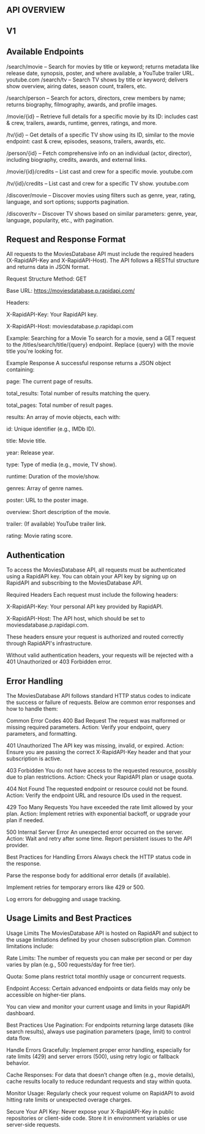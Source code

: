## API OVERVIEW
## V1

## Available Endpoints
/search/movie – Search for movies by title or keyword; returns metadata like release date, synopsis, poster, and where available, a YouTube trailer URL. 
youtube.com
/search/tv – Search TV shows by title or keyword; delivers show overview, airing dates, season count, trailers, etc.

/search/person – Search for actors, directors, crew members by name; returns biography, filmography, awards, and profile images.

/movie/{id} – Retrieve full details for a specific movie by its ID: includes cast & crew, trailers, awards, runtime, genres, ratings, and more. 

/tv/{id} – Get details of a specific TV show using its ID, similar to the movie endpoint: cast & crew, episodes, seasons, trailers, awards, etc.

/person/{id} – Fetch comprehensive info on an individual (actor, director), including biography, credits, awards, and external links.

/movie/{id}/credits – List cast and crew for a specific movie. 
youtube.com


/tv/{id}/credits – List cast and crew for a specific TV show. 
youtube.com

/discover/movie – Discover movies using filters such as genre, year, rating, language, and sort options; supports pagination. 

/discover/tv – Discover TV shows based on similar parameters: genre, year, language, popularity, etc., with pagination.

## Request and Response Format
All requests to the MoviesDatabase API must include the required headers (X-RapidAPI-Key and X-RapidAPI-Host). The API follows a RESTful structure and returns data in JSON format.

Request Structure
Method: GET

Base URL: https://moviesdatabase.p.rapidapi.com/

Headers:

X-RapidAPI-Key: Your RapidAPI key.

X-RapidAPI-Host: moviesdatabase.p.rapidapi.com

Example: Searching for a Movie
To search for a movie, send a GET request to the /titles/search/title/{query} endpoint. Replace {query} with the movie title you're looking for.

Example Response
A successful response returns a JSON object containing:

page: The current page of results.

total_results: Total number of results matching the query.

total_pages: Total number of result pages.

results: An array of movie objects, each with:

id: Unique identifier (e.g., IMDb ID).

title: Movie title.

year: Release year.

type: Type of media (e.g., movie, TV show).

runtime: Duration of the movie/show.

genres: Array of genre names.

poster: URL to the poster image.

overview: Short description of the movie.

trailer: (If available) YouTube trailer link.

rating: Movie rating score.

## Authentication
To access the MoviesDatabase API, all requests must be authenticated using a RapidAPI key. You can obtain your API key by signing up on RapidAPI and subscribing to the MoviesDatabase API.

Required Headers
Each request must include the following headers:

X-RapidAPI-Key: Your personal API key provided by RapidAPI.

X-RapidAPI-Host: The API host, which should be set to moviesdatabase.p.rapidapi.com.

These headers ensure your request is authorized and routed correctly through RapidAPI's infrastructure.

Without valid authentication headers, your requests will be rejected with a 401 Unauthorized or 403 Forbidden error.

## Error Handling
The MoviesDatabase API follows standard HTTP status codes to indicate the success or failure of requests. Below are common error responses and how to handle them:

Common Error Codes
400 Bad Request
The request was malformed or missing required parameters.
Action: Verify your endpoint, query parameters, and formatting.

401 Unauthorized
The API key was missing, invalid, or expired.
Action: Ensure you are passing the correct X-RapidAPI-Key header and that your subscription is active.

403 Forbidden
You do not have access to the requested resource, possibly due to plan restrictions.
Action: Check your RapidAPI plan or usage quota.

404 Not Found
The requested endpoint or resource could not be found.
Action: Verify the endpoint URL and resource IDs used in the request.

429 Too Many Requests
You have exceeded the rate limit allowed by your plan.
Action: Implement retries with exponential backoff, or upgrade your plan if needed.

500 Internal Server Error
An unexpected error occurred on the server.
Action: Wait and retry after some time. Report persistent issues to the API provider.

Best Practices for Handling Errors
Always check the HTTP status code in the response.

Parse the response body for additional error details (if available).

Implement retries for temporary errors like 429 or 500.

Log errors for debugging and usage tracking.

## Usage Limits and Best Practices
Usage Limits
The MoviesDatabase API is hosted on RapidAPI and subject to the usage limitations defined by your chosen subscription plan. Common limitations include:

Rate Limits:
The number of requests you can make per second or per day varies by plan (e.g., 500 requests/day for free tier).

Quota:
Some plans restrict total monthly usage or concurrent requests.

Endpoint Access:
Certain advanced endpoints or data fields may only be accessible on higher-tier plans.

You can view and monitor your current usage and limits in your RapidAPI dashboard.

Best Practices
Use Pagination:
For endpoints returning large datasets (like search results), always use pagination parameters (page, limit) to control data flow.

Handle Errors Gracefully:
Implement proper error handling, especially for rate limits (429) and server errors (500), using retry logic or fallback behavior.

Cache Responses:
For data that doesn’t change often (e.g., movie details), cache results locally to reduce redundant requests and stay within quota.

Monitor Usage:
Regularly check your request volume on RapidAPI to avoid hitting rate limits or unexpected overage charges.

Secure Your API Key:
Never expose your X-RapidAPI-Key in public repositories or client-side code. Store it in environment variables or use server-side requests.

